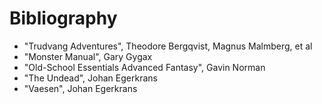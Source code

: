 
# Bibliography

* "Trudvang Adventures", Theodore Bergqvist, Magnus Malmberg, et al
* "Monster Manual", Gary Gygax
* "Old-School Essentials Advanced Fantasy", Gavin Norman
* "The Undead", Johan Egerkrans
* "Vaesen", Johan Egerkrans

